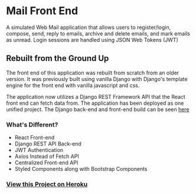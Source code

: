 # Mail Front End

A simulated Web Mail application that allows users to register/login, compose, send, reply to emails, archive and delete emails, and mark emails as unread. Login sessions are handled using JSON Web Tokens (JWT)

## Rebuilt from the Ground Up

The front end of this application was rebuilt from scratch from an older version. It was previously built using vanilla Django with Django's template engine for the front end with vanilla javascript and css.

The application now utilizes a Django REST Framework API that the React front end can fetch data from. The application has been deployed as one unified project. The Django back-end and front-end build can be seen [here](https://github.com/IB21-A/mail-react)

### What's Different?

- React Front-end
- Django REST API Back-end
- JWT Authentication
- Axios Instead of Fetch API
- Centralized Front-end API
- Styled Components along with Bootstrap Components

### [View this Project on Heroku](https://mail-thom.herokuapp.com/)
